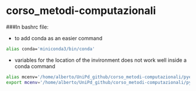 # corso_metodi-computazionali

###In bashrc file:

- to add conda as an easier command
```bash
alias conda='miniconda3/bin/conda'
```

- variables for the location of the invironment
  does not work well inside a conda command 
```bash  
alias mcenv='/home/alberto/UniPd_github/corso_metodi-computazionali/pyenv'
export mcenv='/home/alberto/UniPd_github/corso_metodi-computazionali/pyenv'
```    

